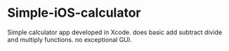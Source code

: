 # Simple-iOS-calculator
Simple calculator app developed in Xcode.
does basic add subtract divide and multiply functions.
no exceptional GUI.
